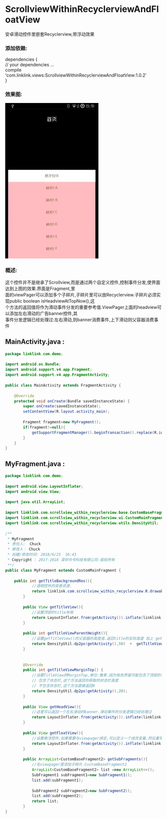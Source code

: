 # ScrollviewWithinRecyclerviewAndFloatView
安卓滑动控件里嵌套Recyclerview,带浮动效果


### 添加依赖:</br>
dependencies {</br>
    // your dependencies ...</br>
    compile 'com.linklink.views:ScrollviewWithinRecyclerviewAndFloatView:1.0.2'</br>
}</br>

### 效果图:</br>

 ![img](https://raw.githubusercontent.com/506954774/ScrollviewWithinRecyclerviewAndFloatView/master/scrollview_within_recyclerview.gif)

### 概述:</br>
这个控件并不是继承了Scrollview,而是通过两个自定义控件,控制事件分发,使界面达到上图的效果.界面是Fragment,里</br>
面的viewPager可以添加多个子碎片,子碎片里可以放Recyclerview.子碎片必须实现public boolean isHeadviewAtTopNow(),这</br>
个方法的返回值将作为滑动事件分发的重要参考值.ViewPager上面的headview可以添加左右滑动的广告banner控件,其</br>
事件分发逻辑已经处理过:左右滑动,则banner消费事件,上下滑动则父容器消费事件</br>

  ## MainActivity.java : </br>
  ```Java
  package linklink.com.demo;

  import android.os.Bundle;
  import android.support.v4.app.Fragment;
  import android.support.v4.app.FragmentActivity;

  public class MainActivity extends FragmentActivity {

      @Override
      protected void onCreate(Bundle savedInstanceState) {
          super.onCreate(savedInstanceState);
          setContentView(R.layout.activity_main);

          Fragment fragment=new MyFragment();
          if(fragment!=null){
              getSupportFragmentManager().beginTransaction().replace(R.id.fragment_container, fragment).commitAllowingStateLoss();
          }
      }
  }
 ```

 ## MyFragment.java : </br>
   ```Java
   package linklink.com.demo;

   import android.view.LayoutInflater;
   import android.view.View;

   import java.util.ArrayList;

   import linklink.com.scrollview_within_recyclerview.base.CustomBaseFragment2;
   import linklink.com.scrollview_within_recyclerview.ui.CustomMainFragment;
   import linklink.com.scrollview_within_recyclerview.utils.DensityUtil;

   /**
    * MyFragment
    * 责任人:  Chuck
    * 修改人： Chuck
    * 创建/修改时间: 2018/6/25  16:43
    * Copyright : 2017-2018 深圳令令科技有限公司-版权所有
    **/
   public class MyFragment extends CustomMainFragment {

       public int getTitleBackgroundRes(){
               //透明控件的背景资源.
               return linklink.com.scrollview_within_recyclerview.R.drawable.shape_blue_rect;
           }

           public View getTitleView(){
               //设置顶部的title布局
               return LayoutInflater.from(getActivity()).inflate(linklink.com.scrollview_within_recyclerview.R.layout.title, null);
           }

           public int getTitleViewParentHeight(){
               //设置getTitleView()的父容器的高度值.返回title的实际高度 加上 getTitleViewMarginTop()就行
               return DensityUtil.dp2px(getActivity(),50)  +  getTitleViewMarginTop();//50是title布局里写死的50dp
           }


           @Override
           public int getTitleViewMarginTop() {
               //设置TitleView的MarginTop,单位:像素.因为有些界面可能包含了顶部的状态栏.
               // 包含了状态栏,这个方法返回你获取的状态栏高度
               // 不包含状态栏,这个方法直接返回0
               return DensityUtil.dp2px(getActivity(),20);
           }

           public View getHeadView(){
               //这里可以返回一个左右滑动的banner.滑动事件的分发逻辑已经处理过
               return LayoutInflater.from(getActivity()).inflate(linklink.com.scrollview_within_recyclerview.R.layout.banner, null);
           }

           public View getFloatView(){
               //设置悬浮控件,如果需要与viewpager绑定,可以定义一个成员变量,然后重写onActivityCreated,添加绑定逻辑
               return LayoutInflater.from(getActivity()).inflate(linklink.com.scrollview_within_recyclerview.R.layout.float_view, null);
           }

           public ArrayList<CustomBaseFragment2> getSubFragments(){
               //在viewpager里添加子碎片.CustomBaseFragment2
               ArrayList<CustomBaseFragment2> list =new ArrayList<>();
               SubFragment1 subFragment1=new SubFragment1();
               list.add(subFragment1);

               SubFragment2 subFragment2=new SubFragment2();
               list.add(subFragment2);
               return list;
           }
   }
  ```